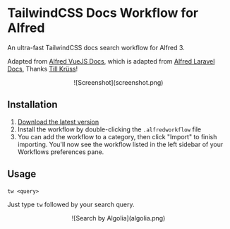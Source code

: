 # TailwindCSS Docs Workflow for Alfred

An ultra-fast TailwindCSS docs search workflow for Alfred 3.

Adapted from [Alfred VueJS Docs](https://github.com/vmitchell85/alfred-vuejs-docs), which is adapted from [Alfred Laravel Docs](https://github.com/tillkruss/alfred-laravel-docs), Thanks [Till Krüss](https://twitter.com/tillkruss)!

<p align="center">
![Screenshot](screenshot.png)
</p>

## Installation

1. [Download the latest version](https://github.com/clnt/alfred-tailwindcss-docs/releases/download/0.1.0/TailwindCSS.Docs.alfredworkflow)
2. Install the workflow by double-clicking the `.alfredworkflow` file
3. You can add the workflow to a category, then click "Import" to finish importing. You'll now see the workflow listed in the left sidebar of your Workflows preferences pane.

## Usage

```
tw <query>
```

Just type `tw` followed by your search query.

<p align="center">
![Search by Algolia](algolia.png)
</p>